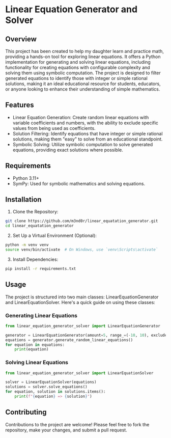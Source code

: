 # Linear Equation Generator and Solver

## Overview
This project has been created to help my daughter learn and practice math, providing a hands-on tool for exploring linear equations. It offers a Python implementation for generating and solving linear equations, including functionality for creating equations with configurable complexity and solving them using symbolic computation. The project is designed to filter generated equations to identify those with integer or simple rational solutions, making it an ideal educational resource for students, educators, or anyone looking to enhance their understanding of simple mathematics.

## Features
- Linear Equation Generation: Create random linear equations with variable coefficients and numbers, with the ability to exclude specific values from being used as coefficients.
- Solution Filtering: Identify equations that have integer or simple rational solutions, making them "easy" to solve from an educational standpoint.
- Symbolic Solving: Utilize symbolic computation to solve generated equations, providing exact solutions where possible.

## Requirements
- Python 3.11+
- SymPy: Used for symbolic mathematics and solving equations.

## Installation
1. Clone the Repository:
```bash
git clone https://github.com/m3nd0r/linear_equatation_generator.git
cd linear_equatation_generator
```

2. Set Up a Virtual Environment (Optional):
```bash
python -m venv venv
source venv/bin/activate  # On Windows, use `venv\Scripts\activate`
```

3. Install Dependencies:
```bash
pip install -r requirements.txt
```

## Usage
The project is structured into two main classes: LinearEquationGenerator and LinearEquationSolver. Here's a quick guide on using these classes:

### Generating Linear Equations
```python
from linear_equation_generator_solver import LinearEquationGenerator

generator = LinearEquationGenerator(amount=5, range_=(-10, 10), exclude=(0,))
equations = generator.generate_random_linear_equations()
for equation in equations:
    print(equation)
```

### Solving Linear Equations
```python
from linear_equation_generator_solver import LinearEquationSolver

solver = LinearEquationSolver(equations)
solutions = solver.solve_equations()
for equation, solution in solutions.items():
    print(f"{equation} => {solution}")
```

## Contributing
Contributions to the project are welcome! Please feel free to fork the repository, make your changes, and submit a pull request.
